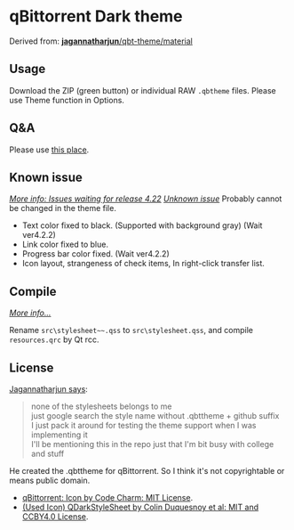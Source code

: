 # qBittorrent Dark theme

Derived from: [**jagannatharjun**/qbt-theme/material](https://github.com/jagannatharjun/qbt-theme)

## Usage
Download the ZIP (green button) or individual RAW `.qbtheme` files. Please use Theme function in Options.

## Q&A
Please use [this place](issues/1).

## Known issue
*[More info: Issues waiting for release 4.22](issues/2)*
*[Unknown issue](issues/3)*
Probably cannot be changed in the theme file.
- Text color fixed to black. (Supported with background gray) (Wait ver4.2.2)
- Link color fixed to blue.
- Progress bar color fixed. (Wait ver4.2.2)
- Icon layout, strangeness of check items, In right-click transfer list.

## Compile
*[More info...](wiki/How-to-compile-.qbtheme)*

Rename `src\stylesheet~~.qss`  to `src\stylesheet.qss`, and compile `resources.qrc` by Qt rcc.

## License
[Jagannatharjun says](https://github.com/qbittorrent/qBittorrent/issues/6434#issuecomment-581101910):
> none of the stylesheets belongs to me<br>
>just google search the style name without .qbttheme + github suffix<br>
>I just pack it around for testing the theme support when I was implementing it<br>
>I'll be mentioning this in the repo just that I'm bit busy with college and stuff

He created the .qbttheme for qBittorrent. So I think it's not copyrightable or means public domain.

- [qBittorrent: Icon by Code Charm: MIT License](https://github.com/qbittorrent/qBittorrent/blob/master/src/icons/qbt-theme/README.md).
- [(Used Icon) QDarkStyleSheet by Colin Duquesnoy et al: MIT and CCBY4.0 License](https://github.com/ColinDuquesnoy/QDarkStyleSheet).
